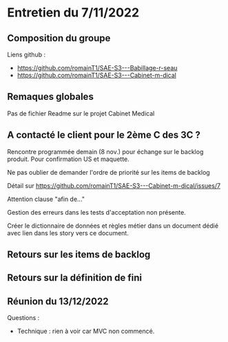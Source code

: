 # Entretien du 7/11/2022

## Composition du groupe

Liens github :
- https://github.com/romainT1/SAE-S3---Babillage-r-seau
- https://github.com/romainT1/SAE-S3---Cabinet-m-dical

## Remaques globales

Pas de fichier Readme sur le projet Cabinet Medical

## A contacté le client pour le 2ème C des 3C ?

Rencontre programmée demain (8 nov.) pour échange sur le backlog produit.
Pour confirmation US et maquette.

Ne pas oublier de demander l'ordre de priorité sur les items de backlog

Détail sur https://github.com/romainT1/SAE-S3---Cabinet-m-dical/issues/7

Attention clause "afin de..."

Gestion des erreurs dans les tests d'acceptation non présente.

Créer le dictionnaire de données et règles métier dans un document dédié avec lien dans les story vers ce document.


## Retours sur les items de backlog

## Retours sur la définition de fini

## Réunion du 13/12/2022

Questions :

- Technique : rien à voir car MVC non commencé.
 
